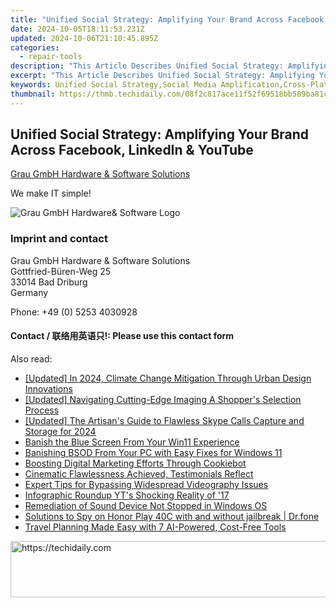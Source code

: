 ```yaml
---
title: "Unified Social Strategy: Amplifying Your Brand Across Facebook, LinkedIn & YouTube"
date: 2024-10-05T18:11:53.231Z
updated: 2024-10-06T21:10:45.895Z
categories:
  - repair-tools
description: "This Article Describes Unified Social Strategy: Amplifying Your Brand Across Facebook, LinkedIn & YouTube"
excerpt: "This Article Describes Unified Social Strategy: Amplifying Your Brand Across Facebook, LinkedIn & YouTube"
keywords: Unified Social Strategy,Social Media Amplification,Cross-Platform Branding,Multi-Channel Engagement,Integrated Online Presence,Social Network Marketing,Video Content Promotion
thumbnail: https://thmb.techidaily.com/08f2c817ace11f52f69518bb589ba81c382ee3c50cca52847005eac86a562eee.jpg
---
```


## Unified Social Strategy: Amplifying Your Brand Across Facebook, LinkedIn & YouTube

[Grau GmbH Hardware & Software Solutions](https://main.grauonline.de/)

We make IT simple!

![Grau GmbH Hardware& Software Logo](https://main.grauonline.de/wp-content/uploads/2021/05/output-onlinepngtools.png)

### Imprint and contact

 Grau GmbH Hardware & Software Solutions  
 Gottfried-Büren-Weg 25  
 33014 Bad Driburg  
 Germany

Phone: +49 (0) 5253 4030928

#### Contact / 联络用英语只!: Please use this contact form

<ins class="adsbygoogle"
     style="display:block"
     data-ad-format="autorelaxed"
     data-ad-client="ca-pub-7571918770474297"
     data-ad-slot="1223367746"></ins>

<ins class="adsbygoogle"
     style="display:block"
     data-ad-client="ca-pub-7571918770474297"
     data-ad-slot="8358498916"
     data-ad-format="auto"
     data-full-width-responsive="true"></ins>

<span class="atpl-alsoreadstyle">Also read:</span>
<div><ul>
<li><a href="https://youtube-webster.techidaily.com/ed-in-2024-climate-change-mitigation-through-urban-design-innovations/"><u>[Updated] In 2024, Climate Change Mitigation Through Urban Design Innovations</u></a></li>
<li><a href="https://extra-guidance.techidaily.com/updated-navigating-cutting-edge-imaging-a-shoppers-selection-process/"><u>[Updated] Navigating Cutting-Edge Imaging A Shopper's Selection Process</u></a></li>
<li><a href="https://on-screen-recording.techidaily.com/updated-the-artisans-guide-to-flawless-skype-calls-capture-and-storage-for-2024/"><u>[Updated] The Artisan's Guide to Flawless Skype Calls Capture and Storage for 2024</u></a></li>
<li><a href="https://data-wizards.techidaily.com/banish-the-blue-screen-from-your-win11-experience/"><u>Banish the Blue Screen From Your Win11 Experience</u></a></li>
<li><a href="https://data-wizards.techidaily.com/banishing-bsod-from-your-pc-with-easy-fixes-for-windows-11/"><u>Banishing BSOD From Your PC with Easy Fixes for Windows 11</u></a></li>
<li><a href="https://data-safeguard.techidaily.com/boosting-digital-marketing-efforts-through-cookiebot/"><u>Boosting Digital Marketing Efforts Through Cookiebot</u></a></li>
<li><a href="https://data-wizards.techidaily.com/cinematic-flawlessness-achieved-testimonials-reflect/"><u>Cinematic Flawlessness Achieved, Testimonials Reflect</u></a></li>
<li><a href="https://data-wizards.techidaily.com/expert-tips-for-bypassing-widespread-videography-issues/"><u>Expert Tips for Bypassing Widespread Videography Issues</u></a></li>
<li><a href="https://youtube-blog.techidaily.com/raphic-roundup-yts-shocking-reality-of-17/"><u>Infographic Roundup YT's Shocking Reality of '17</u></a></li>
<li><a href="https://windows11.techidaily.com/remediation-of-sound-device-not-stopped-in-windows-os/"><u>Remediation of Sound Device Not Stopped in Windows OS</u></a></li>
<li><a href="https://android-location-track.techidaily.com/solutions-to-spy-on-honor-play-40c-with-and-without-jailbreak-drfone-by-drfone-virtual-android/"><u>Solutions to Spy on Honor Play 40C with and without jailbreak | Dr.fone</u></a></li>
<li><a href="https://tech-savvy.techidaily.com/travel-planning-made-easy-with-7-ai-powered-cost-free-tools/"><u>Travel Planning Made Easy with 7 AI-Powered, Cost-Free Tools</u></a></li>
</ul></div>

<!-- affiliate ads begin -->
<a href="https://appsumo.8odi.net/c/5597632/2123729/7443" target="_top" id="2123729">
  <img src="//a.impactradius-go.com/display-ad/7443-2123729" border="0" alt="https://techidaily.com" width="600" height="90"/>
</a>
<img height="0" width="0" src="https://appsumo.8odi.net/i/5597632/2123729/7443" style="position:absolute;visibility:hidden;" border="0" />
<!-- affiliate ads end -->

